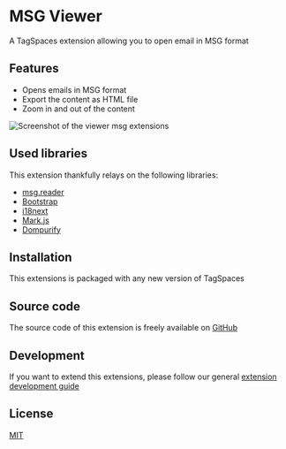 # MSG Viewer

A TagSpaces extension allowing you to open email in MSG format

## Features

- Opens emails in MSG format
- Export the content as HTML file
- Zoom in and out of the content

![Screenshot of the viewer msg extensions](/media/extensions/viewer-msg-lead.png)

## Used libraries

This extension thankfully relays on the following libraries:

- [msg.reader](https://github.com/ykarpovich/msg.reader)
- [Bootstrap](https://getbootstrap.com/)
- [i18next](https://www.i18next.com/)
- [Mark.js](https://markjs.io/)
- [Dompurify](https://github.com/cure53/DOMPurify)

## Installation

This extensions is packaged with any new version of TagSpaces

## Source code

The source code of this extension is freely available on [GitHub](https://github.com/tagspaces/tagspaces-extensions/tree/main/msg-viewer)

## Development

If you want to extend this extensions, please follow our general [extension development guide](/dev/extension-development-guide)

## License

[MIT](https://github.com/tagspaces/tagspaces-extensions/blob/main/msg-viewer/LICENSE.txt)
